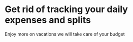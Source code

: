 # Get rid of tracking your daily expenses and splits 
Enjoy more on vacations we will take care of your budget
